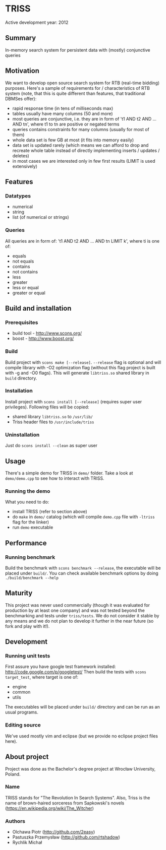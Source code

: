 # TRISS
Active development year: 2012

## Summary
In-memory search system for persistent data with (mostly) conjunctive queries

## Motivation
We want to develop open source search system for RTB (real-time bidding) purposes.
Here's a sample of requirements for / characteristics of RTB system (note, that this is quite different than features, that traditional DBMSes offer):
* rapid response time (in tens of milliseconds max)
* tables usually have many columns (50 and more)
* most queries are conjunctive, i.e. they are in form of 't1 AND t2 AND ... AND tn', where t1 to tn are positive or negated terms
* queries contains constraints for many columns (usually for most of them)
* whole data set is few GB at most (it fits into memory easily)
* data set is updated rarely (which means we can afford to drop and recreate whole table instead of directly implementing inserts / updates / deletes)
* in most cases we are interested only in few first results (LIMIT is used extensively)

## Features

### Datatypes
* numerical
* string
* list (of numerical or strings)

### Queries
All queries are in form of: 't1 AND t2 AND ... AND tn LIMIT k', where ti is one of:
* equals
* not equals
* contains
* not contains 
* less
* greater
* less or equal
* greater or equal

## Build and installation

### Prerequisites
* build tool - http://www.scons.org/
* boost - http://www.boost.org/

### Build
Build project with ```scons make [--release]```. ```--release``` flag is optional and will compile library with -O2 optimization flag (without this flag project is built with -g and -O0 flags).
This will generate ```libtriss.so``` shared library in ```build``` directory.

### Installation
Install project with ```scons install [--release]``` (requires super user privileges). Following files will be copied:
* shared library ```libtriss.so``` to ```/usr/lib/```
* Triss header files to ```/usr/include/triss```

### Uninstallation
Just do ```scons install --clean``` as super user

## Usage
There's a simple demo for TRISS in ```demo/``` folder. Take a look at ```demo/demo.cpp``` to see how to interact with TRISS.

### Running the demo
What you need to do:
* install TRISS (refer to section above)
* do ```make``` in ```demo/``` catalog (which will compile ```demo.cpp``` file with ```-ltriss``` flag for the linker)
* run ```demo``` executable

## Performance

### Running benchmark
Build the benchmark with ```scons benchmark --release```, the executable will be placed under ```build/```. You can check available benchmark options by doing ```./build/benchmark --help```

## Maturity
This project was never used commercially (though it was evaluated for production by at least one company) and was not tested beyond the benchmarking and tests under ```triss/tests```. We do not consider it stable by any means and we do not plan to develop it further in the near future (so fork and play with it!).

## Development

### Running unit tests
First assure you have google test framework installed: http://code.google.com/p/googletest/
Then build the tests with ```scons target_test```, where target is one of:
* engine
* common
* utils

The executables will be placed under ```build/``` directory and can be run as an usual programs.

### Editing source
We've used mostly vim and eclipse (but we provide no eclipse project files here).

## About project
Project was done as the Bachelor's degree project at Wrocław University, Poland.

### Name
TRISS stands for "The Revolution In Search Systems". Also, Triss is the name of brown-haired sorceress from Sapkowski's novels (https://en.wikipedia.org/wiki/The_Witcher)

### Authors
* Olchawa Piotr (http://github.com/2easy)
* Pastuszka Przemysław (http://github.com/rtshadow)
* Rychlik Michał 
